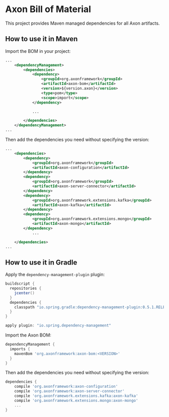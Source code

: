 # Axon Bill of Material

This project provides Maven managed dependencies for all Axon artifacts.

## How to use it in Maven

Import the BOM in your project:

```xml
...
    <dependencyManagement>
        <dependencies>
            <dependency>
                <groupId>org.axonframework</groupId>
                <artifactId>axon-bom</artifactId>
                <version>${version.axon}</version>
                <type>pom</type>
                <scope>import</scope>
            </dependency>

            ...

        </dependencies>
    </dependencyManagement>
...
```

Then add the dependencies you need without specifying the version:

```xml
...
    <dependencies>
        <dependency>
            <groupId>org.axonframework</groupId>
            <artifactId>axon-configuration</artifactId>
        </dependency>
        <dependency>
            <groupId>org.axonframework</groupId>
            <artifactId>axon-server-connector</artifactId>
        </dependency>
        <dependency>
            <groupId>org.axonframework.extensions.kafka</groupId>
            <artifactId>axon-kafka</artifactId>
        </dependency>
        <dependency>
            <groupId>org.axonframework.extensions.mongo</groupId>
            <artifactId>axon-mongo</artifactId>
        </dependency>
            ...

    </dependencies>
...
```

## How to use it in Gradle

Apply the `dependency-management-plugin` plugin:

```groovy
buildscript {
  repositories {
    jcenter()
  }
  dependencies {
    classpath "io.spring.gradle:dependency-management-plugin:0.5.1.RELEASE"
  }
}

apply plugin: "io.spring.dependency-management"
```
Import the Axon BOM:

```groovy
dependencyManagement {
  imports {
    mavenBom 'org.axonframework:axon-bom:<VERSION>'
  }
}
```

Then add the dependencies you need without specifying the version:

```groovy
dependencies {
    compile 'org.axonframework:axon-configuration'
    compile 'org.axonframework:axon-server-connector'
    compile 'org.axonframework.extensions.kafka:axon-kafka'
    compile 'org.axonframework.extensions.mongo:axon-mongo'
    ...
}
```